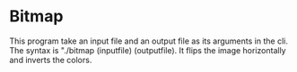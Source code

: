 # Bitmap
This program take an input file and an output file as its arguments in the cli. The syntax is "./bitmap (inputfile) (outputfile). It flips the image horizontally and inverts the colors.
